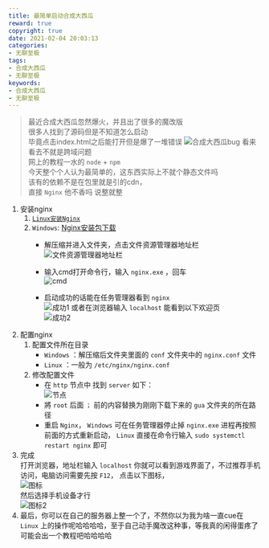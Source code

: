 ```yaml
---
title: 最简单启动合成大西瓜
reward: true
copyright: true
date: 2021-02-04 20:03:13
categories:
- 无聊至极
tags:
- 合成大西瓜
- 无聊至极
keywords:
- 合成大西瓜
- 无聊至极
---
```


> 最近合成大西瓜忽然爆火，并且出了很多的魔改版  
> 很多人找到了源码但是不知道怎么启动  
> 毕竟点击index.html之后能打开但是爆了一堆错误
![合成大西瓜bug](https://blog-1257162717.cos.ap-shanghai.myqcloud.com/%E6%9C%80%E7%AE%80%E5%8D%95%E5%90%AF%E5%8A%A8%E5%90%88%E6%88%90%E5%A4%A7%E8%A5%BF%E7%93%9C/1.png)
> 看来看去不就是跨域问题  
> 网上的教程一水的 `node` + `npm`  
> 今天整个个人认为最简单的，这东西实际上不就个静态文件吗  
> 该有的依赖不是在包里就是引的cdn，  
> 直接 `Nginx` 他不香吗
> 说整就整

1. 安装nginx  
   1. [`Linux安装Nginx`](https://blog.evil-scream.cn/2021/01/11/Nginx%E6%90%AD%E5%BB%BA%E7%AE%80%E5%8D%95%E6%96%87%E4%BB%B6%E6%9C%8D%E5%8A%A1%E5%99%A8/)  
   2. `Windows`: [Nginx安装包下载](https://nginx.org/download/nginx-1.19.6.zip)  
      * 解压缩并进入文件夹，点击文件资源管理器地址栏 
        ![文件资源管理器地址栏](https://blog-1257162717.cos.ap-shanghai.myqcloud.com/%E6%9C%80%E7%AE%80%E5%8D%95%E5%90%AF%E5%8A%A8%E5%90%88%E6%88%90%E5%A4%A7%E8%A5%BF%E7%93%9C/2.jpeg)  
      
      * 输入cmd打开命令行，输入 `nginx.exe` ，回车  
        ![cmd](https://blog-1257162717.cos.ap-shanghai.myqcloud.com/%E6%9C%80%E7%AE%80%E5%8D%95%E5%90%AF%E5%8A%A8%E5%90%88%E6%88%90%E5%A4%A7%E8%A5%BF%E7%93%9C/3.jpeg)  
      * 启动成功的话能在任务管理器看到 `nginx`  
        ![成功1](https://blog-1257162717.cos.ap-shanghai.myqcloud.com/%E6%9C%80%E7%AE%80%E5%8D%95%E5%90%AF%E5%8A%A8%E5%90%88%E6%88%90%E5%A4%A7%E8%A5%BF%E7%93%9C/4.jpeg)
        或者在浏览器输入 `localhost` 能看到以下欢迎页  
        ![成功2](https://blog-1257162717.cos.ap-shanghai.myqcloud.com/%E6%9C%80%E7%AE%80%E5%8D%95%E5%90%AF%E5%8A%A8%E5%90%88%E6%88%90%E5%A4%A7%E8%A5%BF%E7%93%9C/5.png)  
2. 配置nginx  
   1. 配置文件所在目录  
      * `Windows` ：解压缩后文件夹里面的 `conf` 文件夹中的 `nginx.conf` 文件
      * `Linux` ：一般为 `/etc/nginx/nginx.conf`  
   2. 修改配置文件  
      * 在 `http` 节点中 找到 `server` 如下：  
        ![节点](https://blog-1257162717.cos.ap-shanghai.myqcloud.com/%E6%9C%80%E7%AE%80%E5%8D%95%E5%90%AF%E5%8A%A8%E5%90%88%E6%88%90%E5%A4%A7%E8%A5%BF%E7%93%9C/6.png)  
      * 將 `root` 后面 `；` 前的内容替换为刚刚下载下来的 `gua` 文件夹的所在路径  
      * 重启 `Nginx`， `Windows` 可在任务管理器停止掉 `nginx.exe` 进程再按照前面的方式重新启动， `Linux` 直接在命令行输入 `sudo systemctl restart nginx` 即可  
3. 完成  
   打开浏览器，地址栏输入 `localhost` 你就可以看到游戏界面了，不过推荐手机访问，电脑访问需要先按 `F12`， 点击以下图标，   
   ![图标](https://blog-1257162717.cos.ap-shanghai.myqcloud.com/%E6%9C%80%E7%AE%80%E5%8D%95%E5%90%AF%E5%8A%A8%E5%90%88%E6%88%90%E5%A4%A7%E8%A5%BF%E7%93%9C/7.png)  
   然后选择手机设备才行  
   ![图标2](https://blog-1257162717.cos.ap-shanghai.myqcloud.com/%E6%9C%80%E7%AE%80%E5%8D%95%E5%90%AF%E5%8A%A8%E5%90%88%E6%88%90%E5%A4%A7%E8%A5%BF%E7%93%9C/8.png)  
4. 最后，你可以在自己的服务器上整一个了，不然你以为我为啥一直cue在 `Linux` 上的操作呢哈哈哈哈，至于自己动手魔改这种事，等我真的闲得蛋疼了可能会出一个教程吧哈哈哈哈